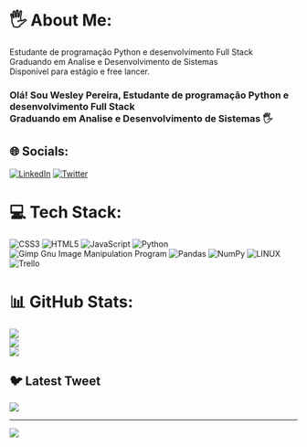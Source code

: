 # 🖐️ About Me:
Estudante de programação Python e desenvolvimento Full Stack<br>Graduando em Analise e Desenvolvimento de Sistemas<br>Disponível para estágio e free lancer.
### Olá! Sou Wesley Pereira, Estudante de programação Python e desenvolvimento Full Stack<br>Graduando em Analise e Desenvolvimento de Sistemas 🖐️

## 🌐 Socials:
[![LinkedIn](https://img.shields.io/badge/LinkedIn-%230077B5.svg?logo=linkedin&logoColor=white)](https://linkedin.com/in/wesley-pereira-2156b948) [![Twitter](https://img.shields.io/badge/Twitter-%231DA1F2.svg?logo=Twitter&logoColor=white)](https://twitter.com/@wesleyp846) 

# 💻 Tech Stack:
![CSS3](https://img.shields.io/badge/css3-%231572B6.svg?style=for-the-badge&logo=css3&logoColor=white) ![HTML5](https://img.shields.io/badge/html5-%23E34F26.svg?style=for-the-badge&logo=html5&logoColor=white) ![JavaScript](https://img.shields.io/badge/javascript-%23323330.svg?style=for-the-badge&logo=javascript&logoColor=%23F7DF1E) ![Python](https://img.shields.io/badge/python-3670A0?style=for-the-badge&logo=python&logoColor=ffdd54) ![Gimp Gnu Image Manipulation Program](https://img.shields.io/badge/Gimp-657D8B?style=for-the-badge&logo=gimp&logoColor=FFFFFF) ![Pandas](https://img.shields.io/badge/pandas-%23150458.svg?style=for-the-badge&logo=pandas&logoColor=white) ![NumPy](https://img.shields.io/badge/numpy-%23013243.svg?style=for-the-badge&logo=numpy&logoColor=white) ![LINUX](https://img.shields.io/badge/Linux-FCC624?style=for-the-badge&logo=linux&logoColor=black) ![Trello](https://img.shields.io/badge/Trello-%23026AA7.svg?style=for-the-badge&logo=Trello&logoColor=white)
# 📊 GitHub Stats:
![](https://github-readme-stats.vercel.app/api?username=wesleyp846&theme=nightowl&hide_border=false&include_all_commits=true&count_private=true)<br/>
![](https://github-readme-streak-stats.herokuapp.com/?user=wesleyp846&theme=nightowl&hide_border=false)<br/>
![](https://github-readme-stats.vercel.app/api/top-langs/?username=wesleyp846&theme=nightowl&hide_border=false&include_all_commits=true&count_private=true&layout=compact)

## 🐦 Latest Tweet
[![](https://gtce.itsvg.in/api?username=@wesleyp846)](https://github.com/VishwaGauravIn/github-twitter-card-embed)

---
[![](https://visitcount.itsvg.in/api?id=wesleyp846&icon=1&color=0)](https://visitcount.itsvg.in)

<!-- Proudly created with GPRM ( https://gprm.itsvg.in ) -->
